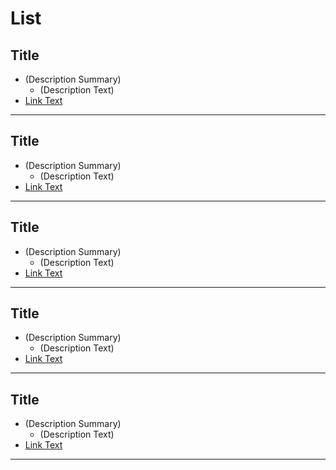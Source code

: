 # List

## Title
* (Description Summary)
  * (Description Text)
* [Link Text](Link)

---

## Title
* (Description Summary)
  * (Description Text)
* [Link Text](Link)

---

## Title
* (Description Summary)
  * (Description Text)
* [Link Text](Link)

---

## Title
* (Description Summary)
  * (Description Text)
* [Link Text](Link)

---

## Title
* (Description Summary)
  * (Description Text)
* [Link Text](Link)

---